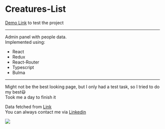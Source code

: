 # Creatures-List

[Demo Link](https://tiserett.github.io/creatures-list/) to test the project

<hr />

Admin panel with people data.\
Implemented using:
  - React
  - Redux
  - React-Router
  - Typescript
  - Bulma
  
<hr />

Might not be the best looking page, but I only had a test task, so I tried to do my best😃\
Took me a day to finish it

Data fetched from [Link](https://jsonplaceholder.typicode.com/users)\
You can always contact me via [Linkedin](https://www.linkedin.com/in/maksym-sobko-253a8824a/)

<img src="https://render.fineartamerica.com/images/rendered/default/greeting-card/images/artworkimages/medium/3/may-the-force-be-with-you-classic-version-dafydd-jones-transparent.png?&targetx=-47&targety=51&imagewidth=795&imageheight=394&modelwidth=700&modelheight=500&backgroundcolor=000000&orientation=0"/>
